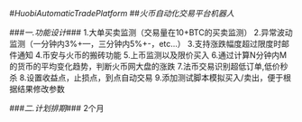 #*HuobiAutomaticTradePlatform*
##*火币自动化交易平台机器人*

###*一.功能设计*###
1.大单买卖监测（交易量在10+BTC的买卖监测）
2.异常波动监测（一分钟内3%+—，三分钟内5%+-，etc...）
3.支持涨跌幅度超过限度时邮件通知
4.币安与火币的搬砖功能
5.上币监测以及限价买入
6.通过计算N分钟内M的货币的平均变化趋势，判断火币网大盘的涨跌
7.法币交易识别超低订单,低价秒杀
8.设置收益点，止损点，到点自动交易
9.添加测试脚本模拟买入/卖出，便于根据结果修改参数

###*二.计划排期*###
2个月